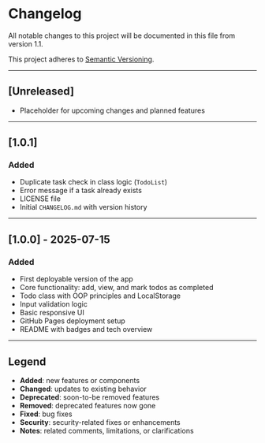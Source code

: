 # Changelog

All notable changes to this project will be documented in this file from version 1.1.

This project adheres to [Semantic Versioning](https://semver.org/spec/v2.0.0.html).

---

## [Unreleased]

- Placeholder for upcoming changes and planned features

---

## [1.0.1]

### Added
- Duplicate task check in class logic (`TodoList`)
- Error message if a task already exists
- LICENSE file
- Initial `CHANGELOG.md` with version history

---

## [1.0.0] - 2025-07-15

### Added
- First deployable version of the app
- Core functionality: add, view, and mark todos as completed
- Todo class with OOP principles and LocalStorage
- Input validation logic
- Basic responsive UI
- GitHub Pages deployment setup
- README with badges and tech overview

---

## Legend

- **Added**: new features or components
- **Changed**: updates to existing behavior
- **Deprecated**: soon-to-be removed features
- **Removed**: deprecated features now gone
- **Fixed**: bug fixes
- **Security**: security-related fixes or enhancements
- **Notes**: related comments, limitations, or clarifications
